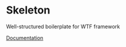 # Skeleton

Well-structured boilerplate for WTF framework

[Documentation](https://framework.wtf/quickstart)
